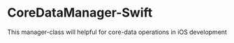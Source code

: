 CoreDataManager-Swift
=====================

This manager-class will helpful for core-data operations in iOS development
